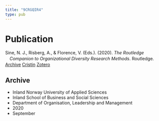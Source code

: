 ```yaml
---
title: "9CRGQIR4"
type: pub
---
```

<h1>Publication</h1>
<article id="csl-bib-container-9CRGQIR4" class="csl-bib-container">
  <div class="csl-bib-body" style="line-height: 1.35; padding-left: 1em; text-indent:-1em;">
  <div class="csl-entry">Sine, N. J., Risberg, A., &amp; Florence, V. (Eds.). (2020). <i>The Routledge Companion to Organizational Diversity Research Methods</i>. Routledge.</div>
</div>
  <div class="csl-bib-buttons">
    <a href="#taxonomy-article-9CRGQIR4" class="csl-bib-button">Archive</a>
    <a href="https://app.cristin.no/results/show.jsf?id=1826819" alt="Cristin URL" class="csl-bib-button">Cristin</a>
    <a href="http://zotero.org/groups/5402882/items/9CRGQIR4" alt="Zotero URL" class="csl-bib-button">Zotero</a>
  </div>
  <div id="csl-bib-meta-container-9CRGQIR4"></div>
</article>
<div id="csl-bib-meta-9CRGQIR4" class="csl-bib-meta">
  <article id="taxonomy-article-9CRGQIR4" class="taxonomy-article">
    <h1>Archive</h1>
    <ul>
      <li>Inland Norway University of Applied Sciences</li>
      <li>Inland School of Business and Social Sciences</li>
      <li>Department of Organisation, Leadership and Management</li>
      <li>2020</li>
      <li>September</li>
    </ul>
  </article>
</div>
